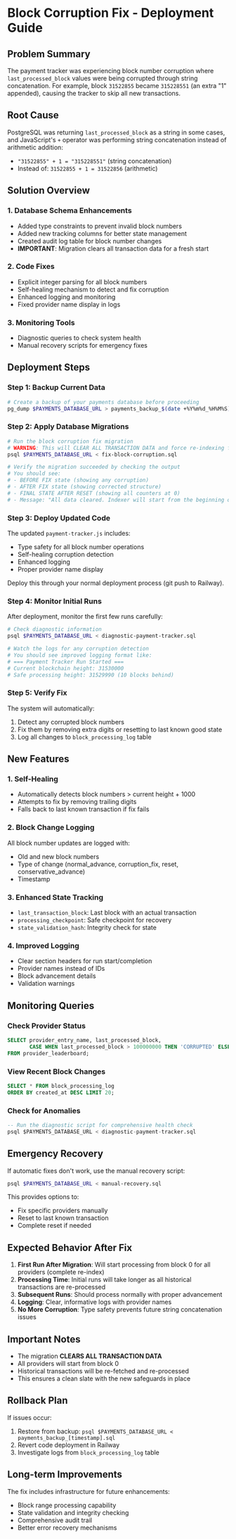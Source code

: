 # Block Corruption Fix - Deployment Guide

## Problem Summary
The payment tracker was experiencing block number corruption where `last_processed_block` values were being corrupted through string concatenation. For example, block `31522855` became `315228551` (an extra "1" appended), causing the tracker to skip all new transactions.

## Root Cause
PostgreSQL was returning `last_processed_block` as a string in some cases, and JavaScript's `+` operator was performing string concatenation instead of arithmetic addition:
- `"31522855" + 1 = "315228551"` (string concatenation)
- Instead of: `31522855 + 1 = 31522856` (arithmetic)

## Solution Overview

### 1. Database Schema Enhancements
- Added type constraints to prevent invalid block numbers
- Added new tracking columns for better state management
- Created audit log table for block number changes
- **IMPORTANT**: Migration clears all transaction data for a fresh start

### 2. Code Fixes
- Explicit integer parsing for all block numbers
- Self-healing mechanism to detect and fix corruption
- Enhanced logging and monitoring
- Fixed provider name display in logs

### 3. Monitoring Tools
- Diagnostic queries to check system health
- Manual recovery scripts for emergency fixes

## Deployment Steps

### Step 1: Backup Current Data
```bash
# Create a backup of your payments database before proceeding
pg_dump $PAYMENTS_DATABASE_URL > payments_backup_$(date +%Y%m%d_%H%M%S).sql
```

### Step 2: Apply Database Migrations
```bash
# Run the block corruption fix migration
# WARNING: This will CLEAR ALL TRANSACTION DATA and force re-indexing from the beginning!
psql $PAYMENTS_DATABASE_URL < fix-block-corruption.sql

# Verify the migration succeeded by checking the output
# You should see:
# - BEFORE FIX state (showing any corruption)
# - AFTER FIX state (showing corrected structure)
# - FINAL STATE AFTER RESET (showing all counters at 0)
# - Message: "All data cleared. Indexer will start from the beginning on next run."
```

### Step 3: Deploy Updated Code
The updated `payment-tracker.js` includes:
- Type safety for all block number operations
- Self-healing corruption detection
- Enhanced logging
- Proper provider name display

Deploy this through your normal deployment process (git push to Railway).

### Step 4: Monitor Initial Runs
After deployment, monitor the first few runs carefully:

```bash
# Check diagnostic information
psql $PAYMENTS_DATABASE_URL < diagnostic-payment-tracker.sql

# Watch the logs for any corruption detection
# You should see improved logging format like:
# === Payment Tracker Run Started ===
# Current blockchain height: 31530000
# Safe processing height: 31529990 (10 blocks behind)
```

### Step 5: Verify Fix
The system will automatically:
1. Detect any corrupted block numbers
2. Fix them by removing extra digits or resetting to last known good state
3. Log all changes to `block_processing_log` table

## New Features

### 1. Self-Healing
- Automatically detects block numbers > current height + 1000
- Attempts to fix by removing trailing digits
- Falls back to last known transaction if fix fails

### 2. Block Change Logging
All block number updates are logged with:
- Old and new block numbers
- Type of change (normal_advance, corruption_fix, reset, conservative_advance)
- Timestamp

### 3. Enhanced State Tracking
- `last_transaction_block`: Last block with an actual transaction
- `processing_checkpoint`: Safe checkpoint for recovery
- `state_validation_hash`: Integrity check for state

### 4. Improved Logging
- Clear section headers for run start/completion
- Provider names instead of IDs
- Block advancement details
- Validation warnings

## Monitoring Queries

### Check Provider Status
```sql
SELECT provider_entry_name, last_processed_block, 
       CASE WHEN last_processed_block > 100000000 THEN 'CORRUPTED' ELSE 'OK' END as status
FROM provider_leaderboard;
```

### View Recent Block Changes
```sql
SELECT * FROM block_processing_log 
ORDER BY created_at DESC LIMIT 20;
```

### Check for Anomalies
```sql
-- Run the diagnostic script for comprehensive health check
psql $PAYMENTS_DATABASE_URL < diagnostic-payment-tracker.sql
```

## Emergency Recovery

If automatic fixes don't work, use the manual recovery script:
```bash
psql $PAYMENTS_DATABASE_URL < manual-recovery.sql
```

This provides options to:
- Fix specific providers manually
- Reset to last known transaction
- Complete reset if needed

## Expected Behavior After Fix

1. **First Run After Migration**: Will start processing from block 0 for all providers (complete re-index)
2. **Processing Time**: Initial runs will take longer as all historical transactions are re-processed
3. **Subsequent Runs**: Should process normally with proper advancement
4. **Logging**: Clear, informative logs with provider names
5. **No More Corruption**: Type safety prevents future string concatenation issues

## Important Notes

- The migration **CLEARS ALL TRANSACTION DATA**
- All providers will start from block 0
- Historical transactions will be re-fetched and re-processed
- This ensures a clean slate with the new safeguards in place

## Rollback Plan

If issues occur:
1. Restore from backup: `psql $PAYMENTS_DATABASE_URL < payments_backup_[timestamp].sql`
2. Revert code deployment in Railway
3. Investigate logs from `block_processing_log` table

## Long-term Improvements

The fix includes infrastructure for future enhancements:
- Block range processing capability
- State validation and integrity checking
- Comprehensive audit trail
- Better error recovery mechanisms